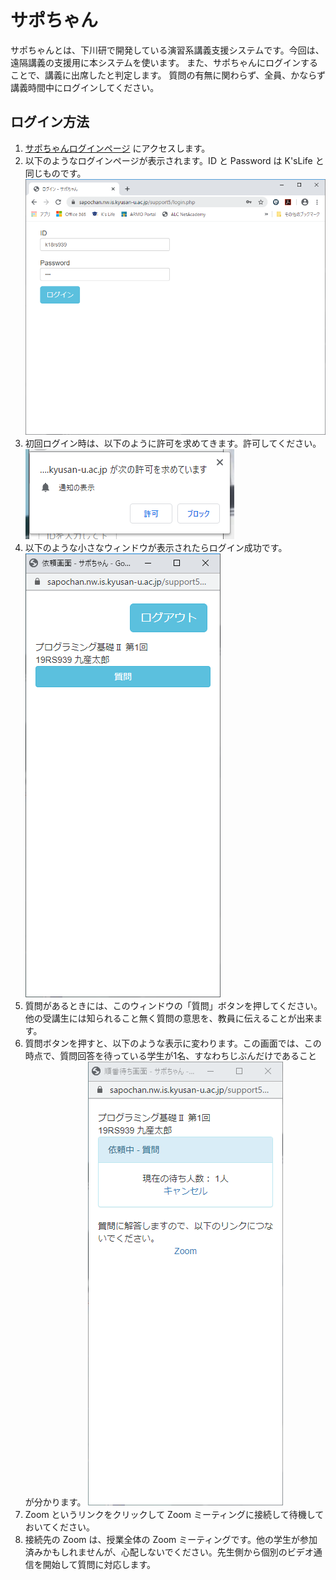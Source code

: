 # サポちゃん

サポちゃんとは、下川研で開発している演習系講義支援システムです。今回は、遠隔講義の支援用に本システムを使います。
また、サポちゃんにログインすることで、講義に出席したと判定します。
質問の有無に関わらず、全員、かならず講義時間中にログインしてください。

## ログイン方法

1. [サポちゃんログインページ](https://sapochan.nw.is.kyusan-u.ac.jp/support5/) にアクセスします。
2. 以下のようなログインページが表示されます。ID と Password は K'sLife と同じものです。
    ![ログインページ](sapochan02.png)
3. 初回ログイン時は、以下のように許可を求めてきます。許可してください。
    ![許可](sapochan04.png)
4. 以下のような小さなウィンドウが表示されたらログイン成功です。
    ![質問](sapochan05.png)
5. 質問があるときには、このウィンドウの「質問」ボタンを押してください。他の受講生には知られること無く質問の意思を、教員に伝えることが出来ます。
6. 質問ボタンを押すと、以下のような表示に変わります。この画面では、この時点で、質問回答を待っている学生が1名、すなわちじぶんだけであることが分かります。
    ![対応待ち](sapochan06.png)
7. Zoom というリンクをクリックして Zoom ミーティングに接続して待機しておいてください。
8. 接続先の Zoom は、授業全体の Zoom ミーティングです。他の学生が参加済みかもしれませんが、心配しないでください。先生側から個別のビデオ通信を開始して質問に対応します。
